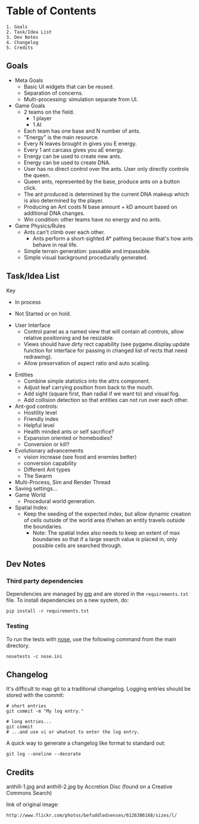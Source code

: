 # Table of Contents

    1. Goals
    2. Task/Idea List
    3. Dev Notes
    4. Changelog
    5. Credits



## Goals
* Meta Goals
    * Basic UI widgets that can be reused.
    * Separation of concerns.
    * Multi-processing: simulation separate from UI.
* Game Goals
    * 2 teams on the field.
        * 1 player
        * 1 AI
    * Each team has one base and N number of ants.
    * "Energy" is the main resource.
    * Every N leaves brought in gives you E energy.
    * Every 1 ant carcass gives you aE energy.
    * Energy can be used to create new ants.
    * Energy can be used to create DNA.
    * User has no direct control over the ants. User only directly controls
      the queen.
    * Queen ants, represented by the base, produce ants on a button click.
    * The ant produced is determined by the current DNA makeup which is
      also determined by the player.
    * Producing an Ant costs N base amount + kD amount based on additional
      DNA changes.
    * Win condition: other teams have no energy and no ants.
* Game Physics/Rules
    * Ants can't climb over each other.
        * Ants perform a short-sighted A* pathing because that's how ants behave in real life.
    * Simple terrain generation: passable and impassible.
    * Simple visual background procedurally generated.



## Task/Idea List

Key
* In process
- Not Started or on hold.

* User Interface
    * Control panel as a named view that will contain all controls, allow relative
      positioning and be resizable.
    - Views should have dirty rect capability (see pygame.display.update function
      for interface for passing in changed list of rects that need redrawing).
    - Allow preservation of aspect ratio and auto scaling.

- Entities
    - Combine simple statistics into the attrs component.
    - Adjust leaf carrying position from back to the mouth.
    - Add sight (square first, than radial if we want to) and visual fog.
    - Add collision detection so that entities can not run over each other.
- Ant-god controls:
    - Hostility level
    - Friendly index
    - Helpful level
    - Health minded ants or self sacrifice?
    - Expansion oriented or homebodies?
    - Conversion or kill?
- Evolutionary advancements
    - vision increase (see food and enemies better)
    - conversion capability
    - Different Ant types
    - The Swarm
- Multi-Process, Sim and Render Thread
- Saving settings...
- Game World
    - Procedural world generation.
- Spatial Index:
    - Keep the seeding of the expected index, but allow dynamic creation of cells
    outside of the world area if/when an entity travels outside the boundaries.
        - Note: The spatial index also needs to keep an extent of max boundaries
        so that if a large search value is placed in, only possible cells are
        searched through.



## Dev Notes

### Third party dependencies
Dependencies are managed by [pip](http://www.pip-installer.org/en/latest/index.html)
and are stored in the `requirements.txt` file. To install dependencies on a
new system, do:

    pip install -r requirements.txt

### Testing
To run the tests with [nose](http://nose.readthedocs.org/en/latest/index.html),
use the following command from the main directory.

    nosetests -c nose.ini



## Changelog

It's difficult to map git to a traditional changelog. Logging entries should
be stored with the commit:

    # short entries
    git commit -m "My log entry."

    # long entries...
    git commit
    # ...and use vi or whatnot to enter the log entry.

A quick way to generate a changelog like format to standard out:

    git log --oneline --decorate



## Credits

anthill-1.jpg and anthill-2.jpg by Accretion Disc (found on a Creative Commons Search)

link of original image:

    http://www.flickr.com/photos/befuddledsenses/6126386168/sizes/l/


